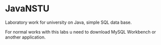 # JavaNSTU
Laboratory work for university on Java, simple SQL data base. 

For normal works with this labs u need to download MySQL Workbench or another application. 
